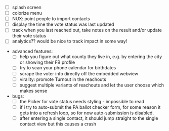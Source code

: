 - [ ] splash screen
- [ ] colorize menu
- [ ] NUX: point people to import contacts
- [ ] display the time the vote status was last updated
- [ ] track when you last reached out, take notes on the result and/or update their vote status
- [ ] analytics?? would be nice to track impact in some way!

- advanced features:
  - [ ] help you figure out what county they live in, e.g. by entering the city or showing their FB profile
  - [ ] try to scan your phone calendar for birthdates
  - [ ] scrape the voter info directly off the embedded webview
  - [ ] virality: promote Turnout in the reachouts
  - [ ] suggest multiple variants of reachouts and let the user choose which makes sense

- bugs:
  - [ ] the Picker for vote status needs styling - impossible to read
  - [ ] if i try to auto-submit the PA ballot checker form, for some reason it gets into a refresh loop, so for now auto-submission is disabled.
  - [ ] after entering a single contact, it should jump straight to the single contact view but this causes a crash